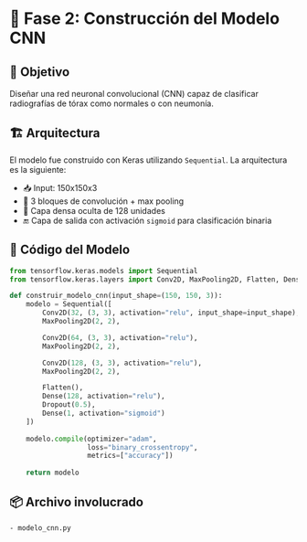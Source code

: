 # 🧠 Fase 2: Construcción del Modelo CNN

## 🎯 Objetivo
Diseñar una red neuronal convolucional (CNN) capaz de clasificar radiografías de tórax como normales o con neumonía.

## 🏗️ Arquitectura

El modelo fue construido con Keras utilizando `Sequential`. La arquitectura es la siguiente:

- 📥 Input: 150x150x3
- 🧱 3 bloques de convolución + max pooling
- 🧠 Capa densa oculta de 128 unidades
- 🔚 Capa de salida con activación `sigmoid` para clasificación binaria

## 🧾 Código del Modelo

```python
from tensorflow.keras.models import Sequential
from tensorflow.keras.layers import Conv2D, MaxPooling2D, Flatten, Dense, Dropout

def construir_modelo_cnn(input_shape=(150, 150, 3)):
    modelo = Sequential([
        Conv2D(32, (3, 3), activation="relu", input_shape=input_shape),
        MaxPooling2D(2, 2),

        Conv2D(64, (3, 3), activation="relu"),
        MaxPooling2D(2, 2),

        Conv2D(128, (3, 3), activation="relu"),
        MaxPooling2D(2, 2),

        Flatten(),
        Dense(128, activation="relu"),
        Dropout(0.5),
        Dense(1, activation="sigmoid")
    ])
    
    modelo.compile(optimizer="adam",
                   loss="binary_crossentropy",
                   metrics=["accuracy"])
    
    return modelo
```

## 📦 Archivo involucrado
    - modelo_cnn.py